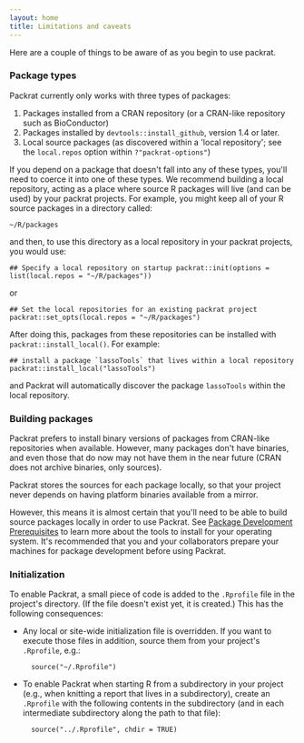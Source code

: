 ```yaml
---
layout: home
title: Limitations and caveats
---
```


Here are a couple of things to be aware of as you begin to use packrat.

### Package types

Packrat currently only works with three types of packages: 

1. Packages installed from a CRAN repository (or a CRAN-like repository such
   as BioConductor)
2. Packages installed by `devtools::install_github`, version 1.4 or later.
3. Local source packages (as discovered within a 'local repository'; see the
   `local.repos` option within `?"packrat-options"`)

If you depend on a package that doesn't fall into any of these types, you'll
need to coerce it into one of these types. We recommend building a local
repository, acting as a place where source R packages will live (and can be
used) by your packrat projects. For example, you might keep all of your R
source packages in a directory called:

    ~/R/packages

and then, to use this directory as a local repository in your packrat
projects, you would use:

    ## Specify a local repository on startup packrat::init(options =
    list(local.repos = "~/R/packages"))

or

    ## Set the local repositories for an existing packrat project
    packrat::set_opts(local.repos = "~/R/packages")

After doing this, packages from these repositories can be installed with
`packrat::install_local()`. For example:

    ## install a package `lassoTools` that lives within a local repository
    packrat::install_local("lassoTools")

and Packrat will automatically discover the package `lassoTools` within the
local repository.

### Building packages

Packrat prefers to install binary versions of packages from CRAN-like
repositories when available. However, many packages don't have binaries, and
even those that do now may not have them in the near future (CRAN does not
archive binaries, only sources). 

Packrat stores the sources for each package locally, so that your project
never depends on having platform binaries available from a mirror.

However, this means it is almost certain that you'll need to be able to build
source packages locally in order to use Packrat. See [Package Development
Prerequisites](http://www.rstudio.com/ide/docs/packages/prerequisites) to
learn more about the tools to install for your operating system. It's
recommended that you and your collaborators prepare your machines for package
development before using Packrat.


### Initialization

To enable Packrat, a small piece of code is added to the `.Rprofile` file in the
project's directory.  (If the file doesn't exist yet, it is created.)  This has
the following consequences:

- Any local or site-wide initialization file is overridden.  If you want to execute those
  files in addition, source them from your project's `.Rprofile`, e.g.:

        source("~/.Rprofile")

- To enable Packrat when starting R from a subdirectory in your project
  (e.g., when knitting a report that lives in a subdirectory),
  create an `.Rprofile` with the following contents in the subdirectory
  (and in each intermediate subdirectory along the path to that file):

        source("../.Rprofile", chdir = TRUE)
